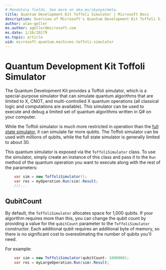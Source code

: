 ```yaml
---
# Mandatory fields. See more on aka.ms/skyeye/meta.
title: Quantum Development Kit Toffoli Simulator | Microsoft Docs 
description: Overview of Microsoft's Quantum Development Kit Toffoli Simulator 
author: alan-geller
ms.author: ageller@microsoft.com 
ms.date: 1/16/20179
ms.topic: article
uid: microsoft.quantum.machines.toffoli-simulator
---
```


# Quantum Development Kit Toffoli Simulator

The Quantum Development Kit provides a Toffoli simulator,
which is a special-purpose simulator that can simulate quantum algorithms
that are limited to X, CNOT, and multi-controlled X quantum operations
(all classical logic and computations are available).
This simulator can be used to execute and debug a limited set of
quantum algorithms written in Q# on your computer.

While the Toffoli simulator is much more restricted in operation than the
[full state simulator](xref:microsoft.quantum.machines.full-state-simulator),
it can simulate far more qubits.
The Toffoli simulator can be used with millions of qubits, while the
full state simulator is generally limited to about 30.

This quantum simulator is exposed via the `ToffoliSimulator` class.
To use the simulator, simply create an instance of this class and pass it
to the `Run` method of the quantum operation you want to execute along
with the rest of the parameters:

```csharp
    var sim = new ToffoliSimulator();
    var res = myOperation.Run(sim).Result;
    ///...
```

## QubitCount

By default, the `ToffoliSimulator` allocates space for 1,000 qubits.
If your algorithm requires more than this, you can change the qubit count
by providing a value for the `qubitCount` parameter to the
`ToffoliSimulator` constructor.
Each additional qubit requires an additional byte of memory, so there is
no significant cost to overestimating the number of qubits you'll need.

For example:

```csharp
    var sim = new ToffoliSimulator(qubitCount: 1000000);
    var res = myLargeOperation.Run(sim).Result;
```
